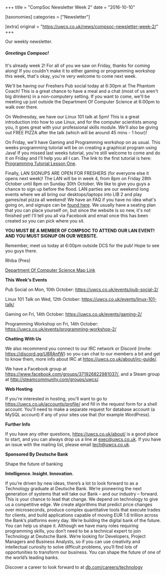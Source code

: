 +++
title = "CompSoc Newsletter Week 2"
date = "2016-10-10"

[taxonomies]
categories = ["Newsletter"]

[extra]
original = "https://uwcs.co.uk/news/compsoc-newsletter-week-2/"
+++

<p>Our weekly newsletter.</p>

<!-- more -->

##### Greetings Compsoc\!

It's already week 2\! For all of you we saw on Friday, thanks for coming along\! If you couldn't make it to either gaming or programming workshop this week, that's okay, you're very welcome to come next week.

We'll be having our Freshers Pub social today at 6:30pm at The Phantom Coach\! This is a great chance to have a meal and a chat (most of us aren't big drinkers) in a non-computery setting. If you want to come, we'll be meeting up just outside the Department Of Computer Science at 6:00pm to walk over there.

On Wednesday, we have our Linux 101 talk at 5pm\! This is a great introduction into how to use Linux, and for the computer scientists among you, it goes great with your professional skills module. We'll also be giving out FREE PIZZA after the talk (which will be around 45 mins - 1 hour)\!

On Friday, we'll have Gaming and Programming workshop on as usual. This weeks programming tutorial will be on creating a graphical program using Java\! If you missed last weeks tutorial, you're still welcome to come and do it on Friday and I'll help you all I can. The link to the first tutorial is here: [Programming Tutorial Lesson One](https://uwcs.co.uk/news/beginner-programming-lesson-one/).

Finally, LAN SIGNUPS ARE OPEN FOR FRESHERS (for everyone else it opens next week)\! The LAN will be in week 4, from 8pm on Friday 28th October until 8pm on Sunday 30th October. We like to give you guys a chance to sign up before the flood. LAN parties are our weekend long events where we all bring our desktops/laptops into LIB 2 and play games/eat pizza all weekend\! We have an <span id="2334">FAQ</span> if you have no idea what's going on, and signups can be [found here](https://uwcs.co.uk/events/freshers-lan/). We usually have a seating plan that you can place yourself on, but since the website is so new, it's not finished yet\! I'll tell you all via Facebook and email once this has been created so you can pick where you sit.

**YOU MUST BE A MEMBER OF COMPSOC TO ATTEND OUR LAN EVENT\! AND YOU MUST SIGNUP ON OUR WEBSITE.**

Remember, meet us today at 6:00pm outside DCS for the pub\! Hope to see you guys there.

Rhiba (Pres)

[Department Of Computer Science Map Link](https://www.google.co.uk/maps/place/52%C2%B023'01.0%22N+1%C2%B033'36.5%22W/@52.383604,-1.560154,18z/data=!4m2!3m1!1s0x0:0x0)

  

**This Week's Events**

Pub Social on Mon, 10th October: <https://uwcs.co.uk/events/pub-social-2/>

Linux 101 Talk on Wed, 12th October: <https://uwcs.co.uk/events/linux-101-talk/>

Gaming on Fri, 14th October: <https://uwcs.co.uk/events/gaming-2/>

Programming Workshop on Fri, 14th October: <https://uwcs.co.uk/events/programming-workshop-2/>

**Chatting With Us**

We also recommend you connect to our IRC network or Discord (invite: <https://discord.gg/U8RAnfW>) so you can chat to our members a bit and get to know them, more info about IRC at <https://uwcs.co.uk/about/irc-guide/>.

We have a Facebook group at <https://www.facebook.com/groups/371926822981037/>, and a Steam group at <http://steamcommunity.com/groups/uwcs/>.

**Web Hosting**

If you're interested in hosting, you'll want to go to <https://uwcs.co.uk/accounts/profile/> and fill in the request form for a shell account. You'll need to make a separate request for database account (a MySQL account) if any of your sites use that (for example WordPress).

**Further Info**

If you have any other questions, <https://uwcs.co.uk/about/> is a good place to start, and you can always drop us a line at <exec@uwcs.co.uk>. If you have an issue with the mailing list, please email <tech@uwcs.co.uk>.

**Sponsored By Deutsche Bank**

Shape the future of banking

**Intelligence. Insight. Innovation.**

If you’re driven by new ideas, there’s a lot to look forward to as a Technology graduate at Deutsche Bank. We’re pioneering the next generation of systems that will take our Bank – and our industry – forward. This is your chance to lead that change. We depend on technology to give us a competitive edge. We create algorithms that predict price changes over microseconds, produce complex quantitative tools that execute trades for clients, and build applications capable of moving EUR 1.6 trillion across the Bank’s platforms every day. We’re building the digital bank of the future. You can help us shape it. Although we have many roles requiring programming skills, you don’t need to be a technical expert to join Technology at Deutsche Bank. We’re looking for Developers, Project Managers and Business Analysts, so if you can use creativity and intellectual curiosity to solve difficult problems, you’ll find lots of opportunities to transform our business. You can shape the future of one of the world’s leading banks.

Discover a career to look forward to at [db.com/careers/technology](http://db.com/careers/technology)

